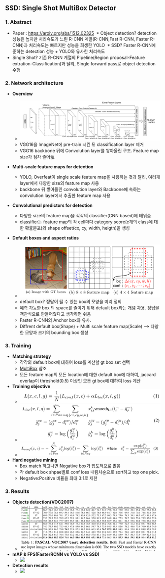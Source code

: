 ## SSD: Single Shot MultiBox Detector

### 1. Abstract
  * Paper : https://arxiv.org/abs/1512.02325
  * Object detection? detection 성능은 높지만 처리속도가 느린 R-CNN 계열(R-CNN,Fast R-CNN, Faster R-CNN)과 처리속도는 빠르지만 성능을 희생한 YOLO
  * SSD? Faster R-CNN에 준하는 detection 성능 + YOLO와 유사한 처리속도
  * Single Shot? 기존 R-CNN 계열의 Pipeline(Region proposal-Feature extration-Classification)과 달리, Single forward pass로 object detection 수행
  
### 2. Network architecture
  * **Overview**
    * <img src="FIGURES/SSD/overview.png">
    * VGG16을 ImageNet에 pre-train 시킨 뒤 classification layer 제거
    * VGG16 backbone 뒤에 Convolution layer를 쌓아올린 구조. Feature map size가 점차 줄어듦.
    
  * **Multi-scale feature maps for detection**
    * YOLO, Overfeat이 single scale feature map을 사용하는 것과 달리, 여러개 layer에서 다양한 size의 feature map 사용
    * backbone 뒤 쌓아올린 convolution layer와 Backbone에 속하는 convolution layer에서 추출한 feature map 사용
    
  * **Convolutional predictors for detection**
    * 다양한 size의 feature map을 각각의 classifier(CNN based)에 태워줌
    * classifier는 feature map의 각 cell마다 category score(c개의 class에 대한 확률분포)와 shape offset(cx, cy, width, heigth)을 생성
    
  * **Default boxes and aspect ratios**
    * <img src="FIGURES/SSD/default_box.png">
    * default box? 정답이 될 수 있는 box의 모양을 미리 정의
    * 예측 가능한 box 의 space를 줄이기 위해 default box라는 개념 차용. 정답을 객관식으로 만들어줬다고 생각하면 쉬움
    * Faster R-CNN의 Anchor box와 유사. 
    * Diffrent default box(Shape) + Multi scale feature map(Scale) --> 다양한 모양과 크기의 bounding box 생성
    
### 3. Training
  * **Matching strategy**
    * 각각의 default box에 대하여 loss를 계산할 gt box set 선택
    * [MultiBox](https://pdfs.semanticscholar.org/0674/792f5edac72b77fb1297572c15b153576418.pdf) 참조
    * 모든 feature map의 모든 location에 대한 default box에 대하여, jaccard overlap이 threshold(0.5) 이상인 모든 gt box에 대하여 loss 계산
  * **Training objective**
    * <img src="FIGURES/SSD/obj1.png">
    * <img src="FIGURES/SSD/obj2.png">
    * <img src="FIGURES/SSD/obj3.png">
  * **Hard negative mining**
    * Box match 하고나면 Negative box가 압도적으로 많음
    * 각 default box shpae별로 conf loss 내림차순으로 sort하고 top one pick. 
    * Negative:Positive 비율을 최대 3:1로 제한
    
### 3. Results
  * **Objects detection(VOC2007)**
    * <img src="FIGURES/SSD/res1.png">
  * **mAP & FPS(FasterRCNN vs YOLO vs SSD)**
    * <img src="FIGURES/RCNN/res2.png">
  * **Detection results**
    * <img src="FIGURES/RCNN/res3.png">
